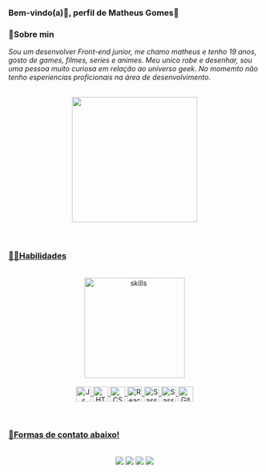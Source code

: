 ### Bem-vindo(a)👋, perfil de Matheus Gomes🤖

### 📖Sobre min 
*Sou um desenvolver Front-end junior, me chamo matheus e tenho 19 anos, gosto de games, filmes, series e animes. Meu unico robe e desenhar, sou uma pessoa muito curiosa em relação ao universo geek. No momemto não tenho esperiencias proficionais na área de desenvolvimento.*

<br>

 <div align="center">
   <a href="https://github.com/matheus369k">
    
   <img height="250" src="https://github-readme-stats.vercel.app/api?username=matheus369k&theme=tokyonight"/>
</div>

<br>
<br>

### 🦸‍♂️Habilidades   
<br>
<div align="center">
<img align="center" alt="skills" height="200" src="https://github-readme-stats.vercel.app/api/top-langs/?username=matheus369k&layout=compact&theme=tokyonight">

<div style="display: inline_block"><br>
  <img align="center" alt="Js" height="30" src="https://img.shields.io/badge/JavaScript-F7DF1E?style=for-the-badge&logo=javascript&logoColor=black">
  <img align="center" alt="HTML" height="30" src="https://img.shields.io/badge/HTML5-E34F26?style=for-the-badge&logo=html5&logoColor=white">
  <img align="center" alt="CSS" height="30" src="https://img.shields.io/badge/CSS3-1572B6?style=for-the-badge&logo=css3&logoColor=white">
  <img align="center" alt="React" height="30" src="https://img.shields.io/badge/React-20232A?style=for-the-badge&logo=react&logoColor=61DAFB">
 <img align="center" alt="Sass" height="30" src="https://img.shields.io/badge/Sass-CC6699?style=for-the-badge&logo=sass&logoColor=white">	
 <img align="center" alt="Sass" height="30" src="https://img.shields.io/badge/jQuery-0769AD?style=for-the-badge&logo=jquery&logoColor=white">	
 <img align="center" alt="Git" height="30" src="https://img.shields.io/badge/GIT-E44C30?style=for-the-badge&logo=git&logoColor=white">		
</div>
</div>

<br>
<br>
 
### 📧Formas de contato abaixo!
<br>
 
<div align="center">
  <a href="https://instagram.com/matheus543890" target="_blank"><img src="https://img.shields.io/badge/-Instagram-%23E4405F?style=for-the-badge&logo=instagram&logoColor=white" target="_blank"></a>
 <a href="https://discordapp.com/users/ghome/" target="_blank"><img src="https://img.shields.io/badge/Discord-7289DA?style=for-the-badge&logo=discord&logoColor=white" target="_blank"></a> 
  <a href = "mailto:matheus.360kbr@gmail.com"><img src="https://img.shields.io/badge/-Gmail-%23333?style=for-the-badge&logo=gmail&logoColor=white" target="_blank"></a>
  <a href="https://www.linkedin.com/in/matheus-melo-6824a7274/" target="_blank"><img src="https://img.shields.io/badge/-LinkedIn-%230077B5?style=for-the-badge&logo=linkedin&logoColor=white" target="_blank"></a>
</div>


